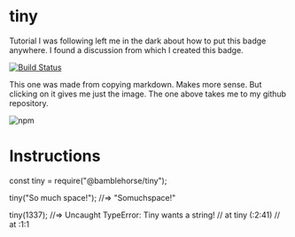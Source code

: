 # tiny
Tutorial I was following left me in the dark about how to put this badge anywhere. I found a discussion from which I created this badge. 

[![Build Status](https://img.shields.io/npm/v/tiny.svg)](https://github.com/rmdobservations/tiny)

This one was made from copying markdown. Makes more sense. But clicking on it gives me just the image. The one above takes me to my github repository.

![npm](https://img.shields.io/npm/v/tiny.svg)

# Instructions
const tiny = require("@bamblehorse/tiny");

tiny("So much space!");
//=> "Somuchspace!"

tiny(1337);
//=> Uncaught TypeError: Tiny wants a string!
//    at tiny (<anonymous>:2:41)
//    at <anonymous>:1:1
